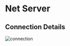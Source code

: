 # Net Server

## Connection Details

![connection](http://www.plantuml.com/plantuml/png/RL5DIyGm4BttLyon2ow8nnwMrLN4i_w18Hbt1zAa9DFY_dipQQ2cU2dqlNaVhpqdmIZpw3eq4Y9S79CNm0IccpB3XYVCm2V5XQBYgS6_U5nXQU3dMMxayojAM5NuZztbXjwJAtmRzuuZANpjpF6K1Z31UpBI7xGcBoYKUwJZIGOe0qgDtZp0qsCwA64oKJ9UIP1ToafBcxRQOgxPizMcSjzx9nnWGSSMXRQZcXff30lLsAnq0lnT_3e05PS2yb5bctwbhxMtxlp3aKkq7cIvvRJD9c_R0INIX_AbuULUVmJzJ1nHEFXEoa9H-4rHihtPJzodD0aQUSwFUNI_)

<!--
```plantuml
@startuml
actor Client as c
participant Server as s
participant Timer as t
participant Authenticator as sa
participant ServerChannel as sc
participant Game as g
c->s: connect()
activate s
s->t: startTimer(c, 20s)
s->c: serverDetails()
deactivate s
c->s: auth(identity)
activate s
s->sa: validate(identity)
s->t: removeTimer(c)
alt if auth
  s->sc: setIdentity(identity)
  s->g: startGame(identity)
else
  s->c: disconnect()
end
deactivate s

alt no Auth By Timer expiration
t->s: timerExpired(c)
activate s
s->c: disconnect()
deactivate s
end
@enduml
```
-->